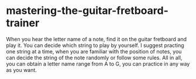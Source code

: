 # mastering-the-guitar-fretboard-trainer
When you hear the letter name of a note, find it on the guitar fretboard and play it. You can decide which string to play by yourself. I suggest practing one string at a time, when you are familiar with the position of notes, you can decide the string of the note randomly or follow some rules. All in all, you can obtain a letter name range from A to G, you can practice in any way as you want.
